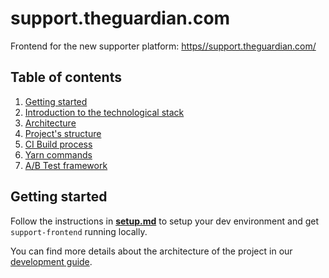 # support.theguardian.com

Frontend for the new supporter platform: [https//support.theguardian.com/](https//support.theguardian.com/)

## Table of contents

1. [Getting started](#getting-started)
2. [Introduction to the technological stack](#introduction-to-the-technological-stack)
3. [Architecture](#architecture)
4. [Project's structure](#projects-structure) 
5. [CI Build process](#ci-build-process)
6. [Yarn commands](#yarn-commands)
7. [A/B Test framework](#yarn-commands)


## Getting started

Follow the instructions in [**setup.md**](/docs/setup.md) to setup your dev environment and
get `support-frontend` running locally.

You can find more details about the architecture of the project in our
[development guide](docs/development.md).
